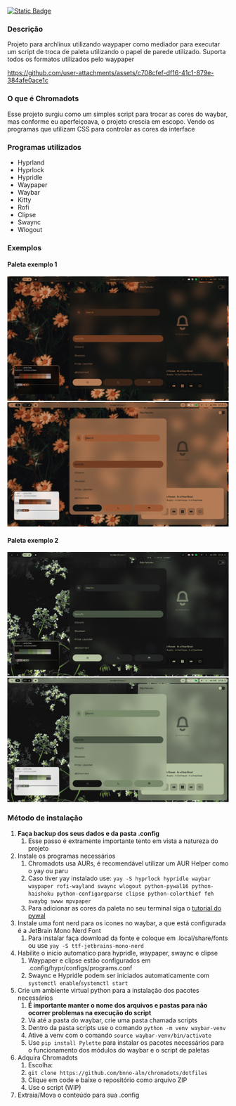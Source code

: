 [![Static Badge](https://img.shields.io/badge/lang-en--US-green)](https://github.com/bnno-aln/chromadots/blob/main/README.md)

### Descrição

Projeto para archlinux utilizando waypaper como mediador para executar um script de troca de paleta utilizando o papel de parede utilizado.
Suporta todos os formatos utilizados pelo waypaper

<https://github.com/user-attachments/assets/c708cfef-df16-41c1-879e-384afe0ace1c>

### O que é Chromadots

Esse projeto surgiu como um simples script para trocar as cores do waybar, mas conforme eu aperfeiçoava, o projeto crescia em escopo. Vendo os programas que utilizam CSS para controlar as cores da interface

### Programas utilizados

- Hyprland
- Hyprlock
- Hypridle
- Waypaper
- Waybar
- Kitty
- Rofi
- Clipse
- Swaync
- Wlogout

### Exemplos

#### Paleta exemplo 1

![](Assets/Palette1_dark.png)
![](Assets/Palette1_light.png)

#### Paleta exemplo 2

![](Assets/Palette2_dark.png)
![](Assets/Palette2_light.png)

### Método de instalação

1. **Faça backup dos seus dados e da pasta .config**
   1. Esse passo é extramente importante tento em vista a natureza do projeto
2. Instale os programas necessários
   1. Chromadots usa AURs, é recomendável utilizar um AUR Helper como o yay ou paru
   2. Caso tiver yay instalado use: `yay -S hyprlock hypridle waybar waypaper rofi-wayland swaync wlogout python-pywal16 python-haishoku python-configargparse clipse python-colorthief feh swaybg swww mpvpaper`
   3. Para adicionar as cores da paleta no seu terminal siga o [tutorial do pywal](https://github.com/eylles/pywal16/wiki/Getting-Started#applying-the-theme-to-new-terminals)
3. Instale uma font nerd para os icones no waybar, a que está configurada é a JetBrain Mono Nerd Font
   1. Para instalar faça download da fonte e coloque em .local/share/fonts ou use `yay -S ttf-jetbrains-mono-nerd`
4. Habilite o inicio automatico para hypridle, waypaper, swaync e clipse
   1. Waypaper e clipse estão configurados em .config/hypr/configs/programs.conf
   2. Swaync e Hypridle podem ser iniciados automaticamente com `systemctl enable`/`systemctl start`
5. Crie um ambiente virtual python para a instalação dos pacotes necessários
   1. **É importante manter o nome dos arquivos e pastas para não ocorrer problemas na execução do script**
   2. Vá até a pasta do waybar, crie uma pasta chamada scripts
   3. Dentro da pasta scripts use o comando `python -m venv waybar-venv`
   4. Ative a venv com o comando `source waybar-venv/bin/activate`
   5. Use `pip install Pylette` para instalar os pacotes necessários para o funcionamento dos módulos do waybar e o script de paletas
6. Adquira Chromadots
    1. Escolha:
    2. `git clone https://github.com/bnno-aln/chromadots/dotfiles`
    3. Clique em code e baixe o repositório como arquivo ZIP
    4. Use o script (WIP)
7. Extraia/Mova o conteúdo para sua .config
